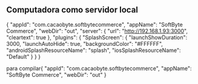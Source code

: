 ## Computadora como servidor local
{
  "appId": "com.cacaobyte.softbytecommerce",
  "appName": "SoftByte Commerce",
  "webDir": "out",
  "server": {
    "url": "http://192.168.1.93:3000",
    "cleartext": true
  },
  "plugins": {
    "SplashScreen": {
      "launchShowDuration": 3000,
      "launchAutoHide": true,
      "backgroundColor": "#FFFFFF",
      "androidSplashResourceName": "splash",
      "iosSplashResourceName": "Default"
    }
  }
}

para compilar{
  "appId": "com.cacaobyte.softbytecommerce",
  "appName": "SoftByte Commerce",
  "webDir": "out"
}


